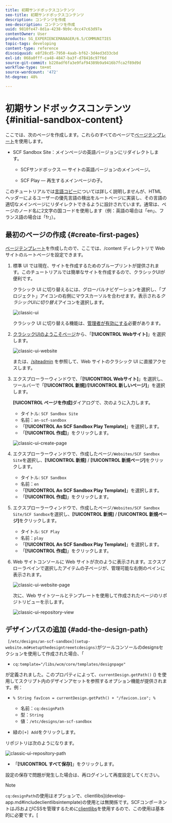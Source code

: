 ```yaml
---
title: 初期サンドボックスコンテンツ
seo-title: 初期サンドボックスコンテンツ
description: コンテンツを作成
seo-description: コンテンツを作成
uuid: 9810fe47-8d1a-4238-9b9c-0cc47c63d97a
contentOwner: User
products: SG_EXPERIENCEMANAGER/6.5/COMMUNITIES
topic-tags: developing
content-type: reference
discoiquuid: e8f28cd5-7950-4aab-bf62-3d4ed3d33cbd
exl-id: 068a0fff-ca48-4847-ba3f-d78416c97f6d
source-git-commit: b220adf6fa3e9faf94389b9a9416b7fca2f89d9d
workflow-type: tm+mt
source-wordcount: '472'
ht-degree: 48%

---
```


# 初期サンドボックスコンテンツ  {#initial-sandbox-content}

ここでは、次のページを作成します。これらのすべてのページで[ページテンプレート](initial-app.md#createthepagetemplate)を使用します。

* SCF Sandbox Site：メインページの英語バージョンにリダイレクトします。

   * SCFサンドボックス — サイトの英語バージョンのメインページ。

   * SCF Play — 再生するメインページの子。

このチュートリアルでは[言語コピー](../../help/sites-administering/tc-prep.md)については詳しく説明しませんが、HTML ヘッダーによるユーザーの優先言語の検出をルートページに実装し、その言語の適切なメインページにリダイレクトできるように設計されています。通常は、ページのノード名に2文字の国コードを使用します（例：英語の場合は「en」、フランス語の場合は「fr」）。

## 最初のページの作成 {#create-first-pages}

[ページテンプレート](initial-app.md#createthepagetemplate)を作成したので、ここでは、/content ディレクトリで Web サイトのルートページを設定できます。

1. 標準 UI では現在、サイトを作成するためのブループリントが提供されます。このチュートリアルでは簡単なサイトを作成するので、クラシックUIが便利です。

   クラシック UI に切り替えるには、グローバルナビゲーションを選択し、「プロジェクト」アイコンの右側にマウスカーソルを合わせます。表示される&#x200B;*クラシックUIに切り替え*&#x200B;アイコンを選択します。

   ![classic-ui](assets/classic-ui.png)

   クラシック UI に切り替える機能は、[管理者が有効にする](../../help/sites-administering/enable-classic-ui.md)必要があります。

1. [クラシックUIのようこそページ](http://localhost:4502/welcome.html)から、「**[!UICONTROL Webサイト]**」を選択します。

   ![classic-ui-website](assets/classic-ui-website.png)

   または、[/siteadmin](http://localhost:4502/siteadmin) を参照して、Web サイトのクラシック UI に直接アクセスします。

1. エクスプローラーウィンドウで、「**[!UICONTROL Webサイト]**」を選択し、ツールバーで「**[!UICONTROL 新規]**/**[!UICONTROL 新しいページ]**」を選択します。

   **[!UICONTROL ページを作成]**&#x200B;ダイアログで、次のように入力します。

   * タイトル: `SCF Sandbox Site`
   * 名前：`an-scf-sandbox`
   * 「**[!UICONTROL An SCF Sandbox Play Template]**」を選択します。
   * 「**[!UICONTROL 作成]**」をクリックします。

   ![classic-ui-create-page](assets/classic-ui-create-page.png)

1. エクスプローラーウィンドウで、作成したページ`/Websites/SCF Sandbox Site`を選択し、**[!UICONTROL 新規]** / **[!UICONTROL 新規ページ]**&#x200B;をクリックします。

   * タイトル: `SCF Sandbox`
   * 名前：`en`
   * 「**[!UICONTROL An SCF Sandbox Play Template]**」を選択します。
   * 「**[!UICONTROL 作成]**」をクリックします。

1. エクスプローラーウィンドウで、作成したページ`/Websites/SCF Sandbox Site/SCF Sandbox`を選択し、**[!UICONTROL 新規]** / **[!UICONTROL 新規ページ]**&#x200B;をクリックします。

   * タイトル: `SCF Play`
   * 名前：`play`
   * 「**[!UICONTROL An SCF Sandbox Play Template]**」を選択します。
   * 「**[!UICONTROL 作成]**」をクリックします。

1. Web サイトコンソールに Web サイトが次のように表示されます。エクスプローラペインで選択したアイテムの子ページが、管理可能な右側のペインに表示されます。

   ![classic-ui-website-page](assets/classic-ui-website-page.png)

   次に、Web サイトツールとテンプレートを使用して作成されたページのリポジトリビューを示します。

   ![classic-ui-repository-view](assets/classic-ui-repository-view.png)

## デザインパスの追加 {#add-the-design-path}

` [/etc/designs/an-scf-sandbox](setup-website.md#setupthedesigntreeetcdesigns)`がツールコンソールのdesignsセクションを使用して作成された場合、「

* `cq:template="/libs/wcm/core/templates/designpage"`

が定義されました。このプロパティによって、`currentDesign.getPath()` () を使用してスクリプト内のデザインアセットを参照するオプション機能が提供されます。例：

* `% String favIcon = currentDesign.getPath() + "/favicon.ico"; %`


   * 名前：`cq:designPath`
   * 型：`String`
   * 値：`/etc/designs/an-scf-sandbox`

* 緑の`[+] Add`をクリックします。

リポジトリは次のようになります。

![classic-ui-repository-path](assets/classic-ui-repository-path.png)

* 「**[!UICONTROL すべて保存]**」をクリックします。

設定の保存で問題が発生した場合は、再ログインして再度設定してください。

>[!NOTE]
>
>`cq:designPath`の使用はオプションで、clientlibs](develop-app.md#includeclientlibsintemplate)の使用とは無関係です。SCFコンポーネントはJSおよびCSSを管理するために[clientlibs](client-customize.md#clientlibs-for-scf)を使用するので、この使用は基本的に必要です。[
